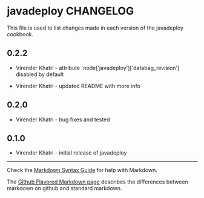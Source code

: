 javadeploy CHANGELOG
====================

This file is used to list changes made in each version of the javadeploy cookbook.

0.2.2
-----

- Virender Khatri - attribute `node['javadeploy']['databag_revision'] disabled by default

- Virender Khatri - updated README with more info

0.2.0
-----

- Virender Khatri - bug fixes and tested


0.1.0
-----
- Virender Khatri - initial release of javadeploy

- - -
Check the [Markdown Syntax Guide](http://daringfireball.net/projects/markdown/syntax) for help with Markdown.

The [Github Flavored Markdown page](http://github.github.com/github-flavored-markdown/) describes the differences between markdown on github and standard markdown.
